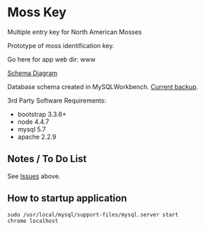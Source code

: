 # Moss Key
Multiple entry key for North American Mosses

Prototype of moss identification key.

Go here for app web dir:  www

[Schema Diagram](https://docs.google.com/drawings/d/1hsYuWH6XhbKBrbOBh2Q-OVCEWxAa-OF5mJIrrtirZ84/edit)

Database schema created in MySQLWorkbench.  [Current backup](https://github.com/kevinrae/mosskey/tree/master/db-backups).

3rd Party Software Requirements:
 * bootstrap 3.3.6+
 * node 4.4.7
 * mysql 5.7
 * apache 2.2.9
 
## Notes / To Do List
See [Issues](https://github.com/kevinrae/mosskey/issues) above.


## How to startup application
```
sudo /usr/local/mysql/support-files/mysql.server start
chrome localhost
```
